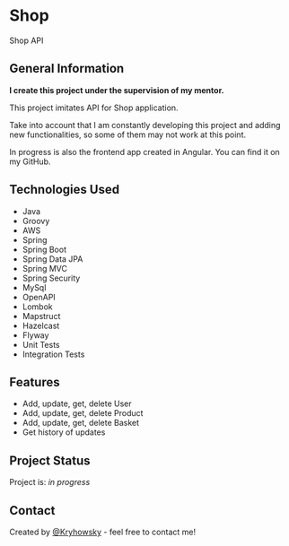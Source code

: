 # Shop
Shop API

## General Information
**I create this project under the supervision of my mentor.**

This project imitates API for Shop application.

Take into account that I am constantly developing this project and adding new functionalities, so some of them may not work at this point.
 
In progress is also the frontend app created in Angular. You can find it on my GitHub.

## Technologies Used
- Java
- Groovy
- AWS
- Spring
- Spring Boot
- Spring Data JPA
- Spring MVC
- Spring Security
- MySql
- OpenAPI
- Lombok
- Mapstruct
- Hazelcast
- Flyway
- Unit Tests
- Integration Tests

## Features
- Add, update, get, delete User
- Add, update, get, delete Product
- Add, update, get, delete Basket
- Get history of updates

## Project Status
Project is: _in progress_

## Contact
Created by [@Kryhowsky](https://www.linkedin.com/in/kryhowsky/) - feel free to contact me!
